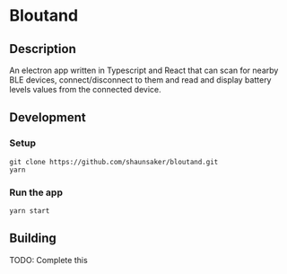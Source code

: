 # Bloutand

## Description

An electron app written in Typescript and React that can scan for nearby BLE devices, connect/disconnect to them and read and display battery levels values from the connected device.

## Development

### Setup

```
git clone https://github.com/shaunsaker/bloutand.git
yarn
```

### Run the app

```
yarn start
```

## Building

TODO: Complete this
